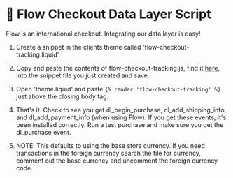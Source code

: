 # 🌊 Flow Checkout Data Layer Script

Flow is an international checkout. Integrating our data layer is easy!

1. Create a snippet in the clients theme called 'flow-checkout-tracking.liquid'

2. Copy and paste the contents of flow-checkout-tracking.js, find it [here](https://github.com/elephantsneverforget/flow_checkout/blob/main/flow-checkout-tracking.js), into the snippet file you just created and save.

3. Open 'theme.liquid' and paste `{% render 'flow-checkout-tracking' %}`  just above the closing body tag.

4. That's it. Check to see you get dl_begin_purchase, dl_add_shipping_info, and dl_add_payment_info (when using Flow). If you get these events, it's been installed correctly. Run a test purchase and make sure you get the dl_purchase event.

5. NOTE: This defaults to using the base store currency. If you need transactions in the foreign currency search the file for currency, comment out the base currency and uncomment the foreign currency code.
